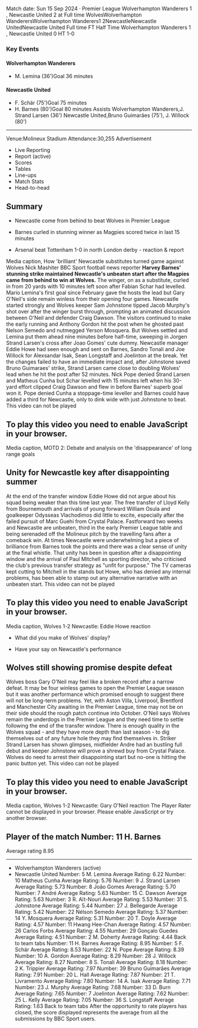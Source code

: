 Match date: Sun 15 Sep 2024
‧
Premier League
Wolverhampton Wanderers 1 , Newcastle United 2 at Full time
WolvesWolverhampton WanderersWolverhampton Wanderers1
2NewcastleNewcastle UnitedNewcastle United
Full time
FT
Half Time Wolverhampton Wanderers 1 , Newcastle United 0
HT 1-0
### Key Events
#### Wolverhampton Wanderers
-   M. Lemina (36')Goal 36 minutes
#### Newcastle United
-   F. Schär (75')Goal 75 minutes
-   H. Barnes (80')Goal 80 minutes
Assists
Wolverhampton Wanderers,J. Strand Larsen (36')
Newcastle United,Bruno Guimarães (75'), J. Willock (80')
___
Venue:Molineux Stadium
Attendance:30,255
Advertisement
-   Live Reporting
-   Report (active)
-   Scores
-   Tables
-   Line-ups
-   Match Stats
-   Head-to-head
## Summary
-   Newcastle come from behind to beat Wolves in Premier League
    
-   Barnes curled in stunning winner as Magpies scored twice in last 15 minutes
    
-   Arsenal beat Tottenham 1-0 in north London derby - reaction & report
    
Media caption,
How 'brilliant' Newcastle substitutes turned game against Wolves
Nick Mashiter
BBC Sport football news reporter
**Harvey Barnes' stunning strike maintained Newcastle's unbeaten start after the Magpies came from behind to win at Wolves.**
The winger, on as a substitute, curled in from 20 yards with 10 minutes left soon after Fabian Schar had levelled.
Mario Lemina's first goal since February gave the hosts the lead but Gary O'Neil's side remain winless from their opening four games.
Newcastle started strongly and Wolves keeper Sam Johnstone tipped Jacob Murphy's shot over after the winger burst through, prompting an animated discussion between O'Neil and defender Craig Dawson.
The visitors continued to make the early running and Anthony Gordon hit the post when he ghosted past Nelson Semedo and nutmegged Yerson Mosquera.
But Wolves settled and Lemina put them ahead nine minutes before half-time, sweeping in Jorgen Strand Larsen's cross after Joao Gomes' cute dummy.
Newcastle manager Eddie Howe had seen enough and sent on Barnes, Sandro Tonali and Joe Willock for Alexsandar Isak, Sean Longstaff and Joelinton at the break.
Yet the changes failed to have an immediate impact and, after Johnstone saved Bruno Guimaraes' strike, Strand Larsen came close to doubling Wolves' lead when he hit the post after 52 minutes.
Nick Pope denied Strand Larsen and Matheus Cunha but Schar levelled with 15 minutes left when his 30-yard effort clipped Craig Dawson and flew in before Barnes' superb goal won it.
Pope denied Cunha a stoppage-time leveller and Barnes could have added a third for Newcastle, only to dink wide with just Johnstone to beat.
This video can not be played
## To play this video you need to enable JavaScript in your browser.
Media caption,
MOTD 2: Debate and analysis on the 'disappearance' of long range goals
## Unity for Newcastle key after disappointing summer
At the end of the transfer window Eddie Howe did not argue about his squad being weaker than this time last year.
The free transfer of Lloyd Kelly from Bournemouth and arrivals of young forward William Osula and goalkeeper Odysseas Vlachodimos did little to excite, especially after the failed pursuit of Marc Guehi from Crystal Palace.
Fastforward two weeks and Newcastle are unbeaten, third in the early Premier League table and being serenaded off the Molineux pitch by the travelling fans after a comeback win.
At times Newcastle were underwhelming but a piece of brilliance from Barnes took the points and there was a clear sense of unity at the final whistle.
That unity has been in question after a disappointing window and the arrival of Paul Mitchell as sporting director, who criticised the club's previous transfer strategy as "unfit for purpose."
The TV cameras kept cutting to Mitchell in the stands but Howe, who has denied any internal problems, has been able to stamp out any alternative narrative with an unbeaten start.
This video can not be played
## To play this video you need to enable JavaScript in your browser.
Media caption,
Wolves 1-2 Newcastle: Eddie Howe reaction
-   What did you make of Wolves' display?
    
-   Have your say on Newcastle's performance
    
## Wolves still showing promise despite defeat
Wolves boss Gary O'Neil may feel like a broken record after a narrow defeat.
It may be four winless games to open the Premier League season but it was another performance which promised enough to suggest there will not be long-term problems.
Yet, with Aston Villa, Liverpool, Brentford and Manchester City awaiting in the Premier League, time may not be on their side should the rough patch continue into October.
O'Neil says Wolves remain the underdogs in the Premier League and they need time to settle following the end of the transfer window.
There is enough quality in the Wolves squad - and they have more depth than last season - to dig themselves out of any future hole they may find themselves in.
Striker Strand Larsen has shown glimpses, midfielder Andre had an bustling full debut and keeper Johnstone will prove a shrewd buy from Crystal Palace.
Wolves do need to arrest their disappointing start but no-one is hitting the panic button yet.
This video can not be played
## To play this video you need to enable JavaScript in your browser.
Media caption,
Wolves 1-2 Newcastle: Gary O'Neil reaction
The Player Rater cannot be displayed in your browser. Please enable JavaScript or try another browser.
## Player of the match Number: 11 H. Barnes
Average rating 8.95
___
-   Wolverhampton Wanderers (active)
-   Newcastle United
Number: 5 M. Lemina
Average Rating: 6.22
Number: 10 Matheus Cunha
Average Rating: 5.76
Number: 9 J. Strand Larsen
Average Rating: 5.73
Number: 8 João Gomes
Average Rating: 5.70
Number: 7 André
Average Rating: 5.63
Number: 15 C. Dawson
Average Rating: 5.63
Number: 3 R. Aït-Nouri
Average Rating: 5.53
Number: 31 S. Johnstone
Average Rating: 5.44
Number: 27 J. Bellegarde
Average Rating: 5.42
Number: 22 Nélson Semedo
Average Rating: 5.37
Number: 14 Y. Mosquera
Average Rating: 5.31
Number: 20 T. Doyle
Average Rating: 4.57
Number: 11 Hwang Hee-Chan
Average Rating: 4.57
Number: 26 Carlos Forbs
Average Rating: 4.55
Number: 29 Gonçalo Guedes
Average Rating: 4.51
Number: 2 M. Doherty
Average Rating: 4.44
Back to team tabs
Number: 11 H. Barnes
Average Rating: 8.95
Number: 5 F. Schär
Average Rating: 8.53
Number: 22 N. Pope
Average Rating: 8.39
Number: 10 A. Gordon
Average Rating: 8.29
Number: 28 J. Willock
Average Rating: 8.27
Number: 8 S. Tonali
Average Rating: 8.18
Number: 2 K. Trippier
Average Rating: 7.97
Number: 39 Bruno Guimarães
Average Rating: 7.91
Number: 20 L. Hall
Average Rating: 7.87
Number: 21 T. Livramento
Average Rating: 7.80
Number: 14 A. Isak
Average Rating: 7.71
Number: 23 J. Murphy
Average Rating: 7.68
Number: 33 D. Burn
Average Rating: 7.65
Number: 7 Joelinton
Average Rating: 7.62
Number: 25 L. Kelly
Average Rating: 7.05
Number: 36 S. Longstaff
Average Rating: 1.63
Back to team tabs
After the opportunity to rate players has closed, the score displayed represents the average from all the submissions by BBC Sport users.
